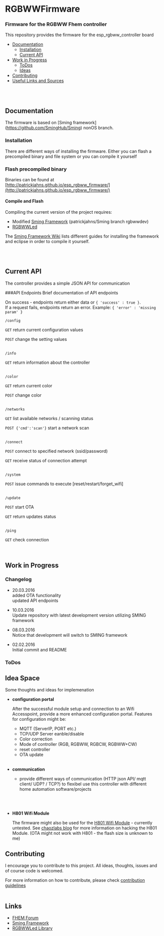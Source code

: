 # RGBWWFirmware
### Firmware for the RGBWW Fhem controller

This repository provides the firmware for the esp_rgbww_controller board

- [Documentation](#documentation)
  - [Installation](#installation)
  - [Current API](#current-api)
- [Work in Progress](#work-in-progress)
  - [ToDos](#todos)
  - [Ideas](#idea-space)
- [Contributing](#contributing)
- [Useful Links and Sources](#links)

<br><br>
## Documentation

The firmware is based on [Sming framework] (https://github.com/SmingHub/Sming) nonOS branch. 

### Installation
There are different ways of installing the firmware. 
Either you can flash a precompiled binary and file system or you can compile it yourself

### Flash precompiled binary
Binaries can be found at [http://patrickjahns.github.io/esp_rgbww_firmware/](http://patrickjahns.github.io/esp_rgbww_firmware/)

#### Compile and Flash
Compiling the current version of the project requires:
* Modified [Sming Framework](https://github.com/patrickjahns/Sming/tree/rgbwwdev) (patrickjahns/Sming branch rgbwwdev)
* [RGBWWLed](https://github.com/patrickjahns/RGBWWLed/)

The [Sming Framework Wiki](https://github.com/SmingHub/Sming/wiki) lists different guides for installing the framework and eclipse in order to compile it yourself.


<br><br>
## Current API
The controller provides a simple JSON API for communication

###API Endpoints
Brief documentation of API endpoints

On success - endpoints return either data or `{ 'success' : true }`.  
If a request fails, endpoints return an error. Example: `{ 'error' : 'missing param' }`

```
/config
```

`GET` return current configuration values

`POST` change the setting values
<br><br>
```
/info
```
`GET` return information about the controller
<br><br>
```
/color
```

`GET` return current color 

`POST` change color
<br><br>
```
/networks
```

`GET` list available networks / scanning status

`POST {'cmd':'scan'}` start a network scan 
<br><br>
```
/connect
```

`POST` connect to specified network (ssid/password)

`GET` receive status of connection attempt
<br><br>
```
/system
```

`POST` issue commands to execute [reset/restart/forget_wifi]
<br><br>
```
/update
```

`POST` start OTA  

`GET` return updates status
<br><br>
```
/ping
```

`GET` check connection
<br><br><br>
## Work in Progress
### Changelog
* 20.03.2016  
  added OTA functionality  
  updated API endpoints  

* 10.03.2016  
  Update repository with latest development version utilizing SMING framework  
  
* 08.03.2016  
  Notice that development will switch to SMING framework  
  
* 02.02.2016  
  Initial commit and README

### ToDos


## Idea Space
Some thoughts and ideas for implemenation

* __configuration portal__

  After the successful module setup and connection to an Wifi Accesspoint, provide a more enhanced configuration portal. 
  Features for configuration might be:
  - MQTT (ServerIP, PORT etc.)
  - TCP/UDP Server eanble/disable
  - Color correction
  - Mode of controller (RGB, RGBWW, RGBCW, RGBWW+CW)
  - reset controller
  - OTA update
<br><br>
* __communication__
  - provide different ways of communication (HTTP json API/ mqtt client/ UDP? / TCP?) to flexibel use this controller with different home automation software/projects

<br><br>
* __H801 Wifi Module__

  The firmware might also be used for the [H801 Wifi Module](http://www.aliexpress.com/item/rgb-strip-WiFi-controller-1-port-control-15-rgb-lights-communicate-with-Android-phone-to-dim/32301423622.html) - currently untested. See [chaozlabs blog](http://chaozlabs.blogspot.de/2015/08/esp8266-in-wild-wifi-led-controller-hack.html) for more information on hacking the H801 Module. (OTA might not work with H801 - the flash size is unknown to me)


## Contributing

I encourage you to contribute to this project. All ideas, thoughts, issues and of course code is welcomed.

For more information on how to contribute, please check [contribution guidelines](CONTRIBUTING.md)
<br><br>
## Links

- [FHEM Forum](http://forum.fhem.de/)
- [Sming Framework](https://github.com/SmingHub/Sming)
- [RGBWWLed Library](https://github.com/patrickjahns/RGBWWLed)
